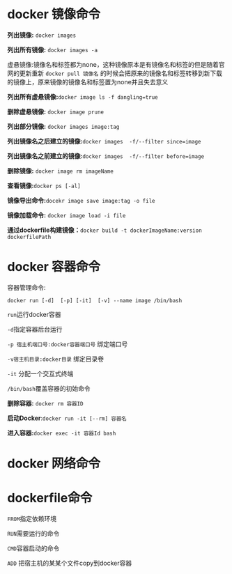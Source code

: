 # docker 镜像命令

**列出镜像:** `docker images`

**列出所有镜像:** `docker images -a`

虚悬镜像:镜像名和标签都为none，这种镜像原本是有镜像名和标签的但是随着官网的更新重新 `docker pull 镜像名` 的时候会把原来的镜像名和标签转移到新下载的镜像上，原来镜像的镜像名和标签置为none并且失去意义

**列出所有虚悬镜像:**`docker image ls -f dangling=true`

**删除虚悬镜像:** `docker image prune`

**列出部分镜像:** `docker images image:tag`

**列出镜像名之后建立的镜像:**`docker images  -f/--filter since=image`

**列出镜像名之前建立的镜像:**`docker images  -f/--filter before=image`

**删除镜像:** `docker image rm imageName`

**查看镜像:**`docker ps [-al]`

**镜像导出命令:**`docekr image save image:tag -o file`

**镜像加载命令:** `docker image load -i file`

**通过dockerfile构建镜像：**`docker build -t dockerImageName:version dockerfilePath`

# docker 容器命令

容器管理命令:

`docker run [-d]  [-p] [-it]  [-v] --name image /bin/bash`  

`run`运行docker容器

`-d`指定容器后台运行

`-p 宿主机端口号:docker容器端口号` 绑定端口号

`-v宿主机目录:docker目录` 绑定目录卷

`-it` 分配一个交互式终端 

`/bin/bash`覆盖容器的初始命令

  

**删除容器:** `docker rm 容器ID`

**启动Docker**:`docker run -it [--rm] 容器名`

**进入容器:**`docker exec -it 容器Id bash`



# docker 网络命令



# dockerfile命令

`FROM`指定依赖环境

`RUN`需要运行的命令

`CMD`容器启动的命令

`ADD` 把宿主机的某某个文件copy到docker容器